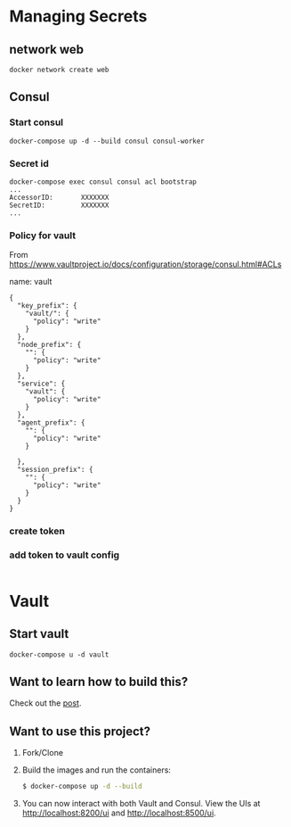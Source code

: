 # Managing Secrets
## network web
```
docker network create web
```
## Consul

### Start consul
```
docker-compose up -d --build consul consul-worker
```
### Secret id

```
docker-compose exec consul consul acl bootstrap
...
AccessorID:       XXXXXXX
SecretID:         XXXXXXX
...
```

### Policy for vault

From https://www.vaultproject.io/docs/configuration/storage/consul.html#ACLs

name: vault

```
{
  "key_prefix": {
    "vault/": {
      "policy": "write"
    }
  },
  "node_prefix": {
    "": {
      "policy": "write"
    }
  },
  "service": {
    "vault": {
      "policy": "write"
    }
  },
  "agent_prefix": {
    "": {
      "policy": "write"
    }

  },
  "session_prefix": {
    "": {
      "policy": "write"
    }
  }
}
```

### create token


### add token to vault config
```

```
# Vault

## Start vault
```
docker-compose u -d vault
```
## 



## Want to learn how to build this?

Check out the [post](https://testdriven.io/managing-secrets-with-vault-and-consul).

## Want to use this project?

1. Fork/Clone

1. Build the images and run the containers:

    ```sh
    $ docker-compose up -d --build
    ```

1. You can now interact with both Vault and Consul. View the UIs at [http://localhost:8200/ui](http://localhost:8200/ui) and [http://localhost:8500/ui](http://localhost:8500/ui).


